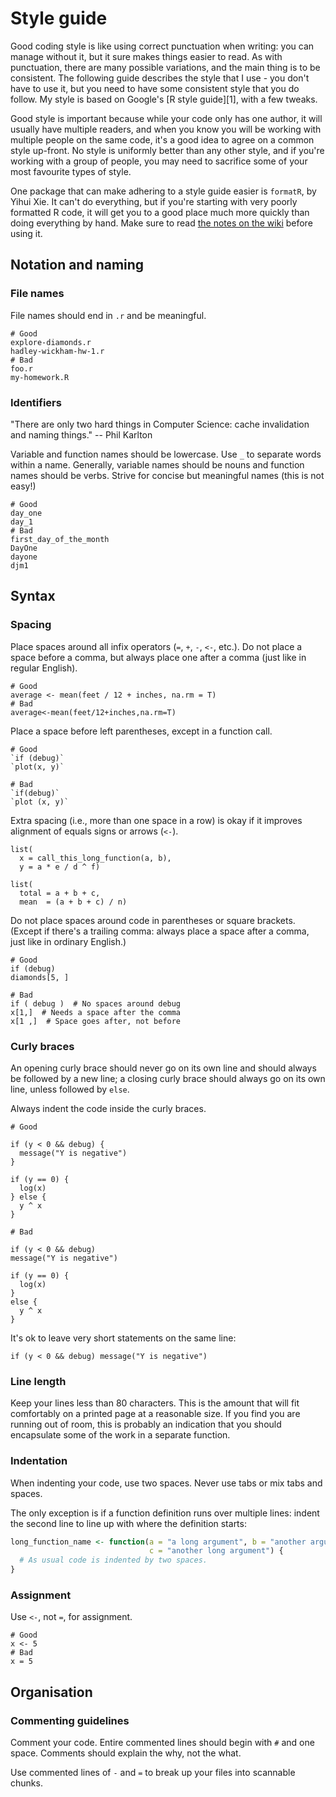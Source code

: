 # Style guide

Good coding style is like using correct punctuation when writing: you can manage without it, but it sure makes things easier to read. As with punctuation, there are many possible variations, and the main thing is to be consistent. The following guide describes the style that I use - you don't have to use it, but you need to have some consistent style that you do follow.  My style is  based on Google's [R style guide][1], with a few tweaks.

Good style is important because while your code only has one author, it will usually have multiple readers, and when you know you will be working with multiple people on the same code, it's a good idea to agree on a common style up-front.  No style is uniformly better than any other style, and if you're working with a group of people, you may need to sacrifice some of your most favourite types of style.

One package that can make adhering to a style guide easier is `formatR`, by Yihui Xie.  It can't do everything, but if you're starting with very poorly formatted R code, it will get you to a good place much more quickly than doing everything by hand.  Make sure to read [the notes on the wiki](https://github.com/yihui/formatR/wiki) before using it.

## Notation and naming

### File names

File names should end in `.r` and be meaningful.

    # Good
    explore-diamonds.r
    hadley-wickham-hw-1.r
    # Bad
    foo.r
    my-homework.R

### Identifiers

"There are only two hard things in Computer Science: cache invalidation and naming things." -- Phil Karlton

Variable and function names should be lowercase. Use `_` to separate words within a name. Generally, variable names should be nouns and function names should be verbs. Strive for concise but meaningful names (this is not easy!)

    # Good
    day_one
    day_1
    # Bad
    first_day_of_the_month
    DayOne
    dayone
    djm1

## Syntax

### Spacing

Place spaces around all infix operators (`=`, `+`, `-`, `<-`, etc.). Do not place a space before a comma, but always place one after a comma (just like in regular English).

    # Good
    average <- mean(feet / 12 + inches, na.rm = T)
    # Bad
    average<-mean(feet/12+inches,na.rm=T)

Place a space before left parentheses, except in a function call.

    # Good
    `if (debug)`
    `plot(x, y)`

    # Bad
    `if(debug)`
    `plot (x, y)`

Extra spacing (i.e., more than one space in a row) is okay if it improves alignment of equals signs or arrows (`<-`).

    list(
      x = call_this_long_function(a, b), 
      y = a * e / d ^ f)
    
    list(
      total = a + b + c, 
      mean  = (a + b + c) / n)

Do not place spaces around code in parentheses or square brackets. (Except if there's a trailing comma: always place a space after a comma, just like in ordinary English.)

    # Good
    if (debug)
    diamonds[5, ]

    # Bad
    if ( debug )  # No spaces around debug
    x[1,]  # Needs a space after the comma
    x[1 ,]  # Space goes after, not before

### Curly braces

An opening curly brace should never go on its own line and should always be followed by a new line; a closing curly brace should always go on its own line, unless followed by `else`.

Always indent the code inside the curly braces.

    # Good

    if (y < 0 && debug) {
      message("Y is negative")
    }
    
    if (y == 0) {
      log(x)
    } else {
      y ^ x
    }

    # Bad

    if (y < 0 && debug)
    message("Y is negative")
    
    if (y == 0) {
      log(x)
    } 
    else {
      y ^ x
    }

It's ok to leave very short statements on the same line:

    if (y < 0 && debug) message("Y is negative")    

### Line length

Keep your lines less than 80 characters. This is the amount that will fit comfortably on a printed page at a reasonable size. If you find you are running out of room, this is probably an indication that you should encapsulate some of the work in a separate function.

### Indentation

When indenting your code, use two spaces. Never use tabs or mix tabs and spaces.

The only exception is if a function definition runs over multiple lines: indent the second line to line up with where the definition starts:

```R
long_function_name <- function(a = "a long argument", b = "another argument",
                               c = "another long argument") {
  # As usual code is indented by two spaces.
}
```

### Assignment

Use `<-`, not `=`, for assignment.

    # Good
    x <- 5
    # Bad
    x = 5

## Organisation

### Commenting guidelines

Comment your code. Entire commented lines should begin with `#` and one space. Comments should explain the why, not the what.

Use commented lines of `-` and `=` to break up your files into scannable chunks.
